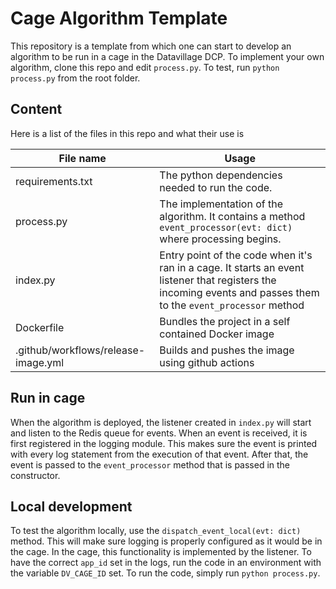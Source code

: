 # Cage Algorithm Template

This repository is a template from which one can start to develop an algorithm to be run in a cage in the Datavillage DCP.
To implement your own algorithm, clone this repo and edit `process.py`. To test, run `python process.py` from the root folder.

## Content

Here is a list of the files in this repo and what their use is

| File name                           | Usage                                                                                                                                                           |
| ----------------------------------- | --------------------------------------------------------------------------------------------------------------------------------------------------------------- |
| requirements.txt                    | The python dependencies needed to run the code.                                                                                                                 |
| process.py                          | The implementation of the algorithm. It contains a method `event_processor(evt: dict)` where processing begins.                                                 |
| index.py                            | Entry point of the code when it's ran in a cage. It starts an event listener that registers the incoming events and passes them to the `event_processor` method |
| Dockerfile                          | Bundles the project in a self contained Docker image                                                                                                            |
| .github/workflows/release-image.yml | Builds and pushes the image using github actions                                                                                                                |

## Run in cage

When the algorithm is deployed, the listener created in `index.py` will start and listen to the Redis queue for events.
When an event is received, it is first registered in the logging module. This makes sure the event is printed with every log statement from the execution of that event.
After that, the event is passed to the `event_processor` method that is passed in the constructor.

## Local development

To test the algorithm locally, use the `dispatch_event_local(evt: dict)` method. This will make sure logging is properly configured as it would be in the cage. In the cage, this functionality is implemented by the listener.
To have the correct `app_id` set in the logs, run the code in an environment with the variable `DV_CAGE_ID` set.
To run the code, simply run `python process.py`.

